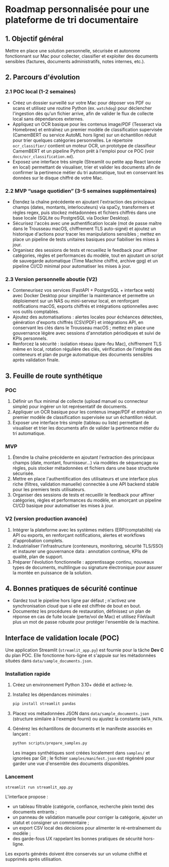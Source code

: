 # Roadmap personnalisée pour une plateforme de tri documentaire

## 1. Objectif général
Mettre en place une solution personnelle, sécurisée et autonome fonctionnant sur Mac pour collecter, classifier et exploiter des documents sensibles (factures, documents administratifs, notes internes, etc.).

## 2. Parcours d'évolution

### 2.1 POC local (1-2 semaines)
- Créez un dossier surveillé sur votre Mac pour déposer vos PDF ou scans et utilisez une routine Python (ex. `watchdog`) pour déclencher l'ingestion dès qu'un fichier arrive, afin de valider le flux de collecte local sans dépendances externes.
- Appliquez un OCR basique pour les contenus image/PDF (Tesseract via Homebrew) et entraînez un premier modèle de classification supervisée (CamemBERT ou service AutoML hors ligne) sur un échantillon réduit pour trier quelques catégories personnelles. Le répertoire `ocr_classifier/` contient un moteur OCR, un prototype de classifieur CamemBERT et un pipeline Python prêt à l'emploi pour ce POC (voir `docs/ocr_classification.md`).
- Exposez une interface très simple (Streamlit ou petite app React lancée en local) permettant de visualiser, trier et valider les documents afin de confirmer la pertinence métier du tri automatique, tout en conservant les données sur le disque chiffré de votre Mac.

### 2.2 MVP “usage quotidien” (3-5 semaines supplémentaires)
- Étendez la chaîne précédente en ajoutant l'extraction des principaux champs (dates, montants, interlocuteurs) via spaCy, transformers et règles regex, puis stockez métadonnées et fichiers chiffrés dans une base locale (SQLite ou PostgreSQL via Docker Desktop).
- Sécurisez l'accès avec une authentification locale (mot de passe maître dans le Trousseau macOS, chiffrement TLS auto-signé) et ajoutez un historique d'actions pour tracer les manipulations sensibles ; mettez en place un pipeline de tests unitaires basiques pour fiabiliser les mises à jour.
- Organisez des sessions de tests et recueillez le feedback pour affiner catégories, règles et performances du modèle, tout en ajoutant un script de sauvegarde automatique (Time Machine chiffré, archive gpg) et un pipeline CI/CD minimal pour automatiser les mises à jour.

### 2.3 Version personnelle aboutie (V2)
- Conteneurisez vos services (FastAPI + PostgreSQL + interface web) avec Docker Desktop pour simplifier la maintenance et permettre un déploiement sur un NAS ou mini-serveur local, en renforçant notifications macOS, exports chiffrés et intégrations optionnelles avec vos outils comptables.
- Ajoutez des automatisations : alertes locales pour échéances détectées, génération d'exports chiffrés (CSV/PDF) et intégrations API, en conservant les clés dans le Trousseau macOS ; mettez en place une gouvernance légère avec sessions d'annotation périodiques et suivi de KPIs personnels.
- Renforcez la sécurité : isolation réseau (pare-feu Mac), chiffrement TLS même en local, rotation régulière des clés, vérification de l'intégrité des conteneurs et plan de purge automatique des documents sensibles après validation finale.

## 3. Feuille de route synthétique

### POC
1. Définir un flux minimal de collecte (upload manuel ou connecteur simple) pour ingérer un lot représentatif de documents.
2. Appliquer un OCR basique pour les contenus image/PDF et entraîner un premier modèle de classification supervisée sur un échantillon réduit.
3. Exposer une interface très simple (tableau ou liste) permettant de visualiser et trier les documents afin de valider la pertinence métier du tri automatique.

### MVP
1. Étendre la chaîne précédente en ajoutant l'extraction des principaux champs (date, montant, fournisseur…) via modèles de séquençage ou règles, puis stocker métadonnées et fichiers dans une base structurée sécurisée.
2. Mettre en place l'authentification des utilisateurs et une interface plus riche (filtres, validation manuelle) connectée à une API backend stable pour les premiers tests utilisateurs.
3. Organiser des sessions de tests et recueillir le feedback pour affiner catégories, règles et performances du modèle, en amorçant un pipeline CI/CD basique pour automatiser les mises à jour.

### V2 (version production avancée)
1. Intégrer la plateforme avec les systèmes métiers (ERP/comptabilité) via API ou exports, en renforçant notifications, alertes et workflows d'approbation complets.
2. Industrialiser l'infrastructure (conteneurs, monitoring, sécurité TLS/SSO) et instaurer une gouvernance data : annotation continue, KPIs de qualité, plan de support.
3. Préparer l'évolution fonctionnelle : apprentissage continu, nouveaux types de documents, multilingue ou signature électronique pour assurer la montée en puissance de la solution.

## 4. Bonnes pratiques de sécurité continue
- Gardez tout le pipeline hors ligne par défaut ; n'activez une synchronisation cloud que si elle est chiffrée de bout en bout.
- Documentez les procédures de restauration, définissez un plan de réponse en cas de fuite locale (perte/vol de Mac) et utilisez FileVault plus un mot de passe robuste pour protéger l'ensemble de la machine.

## Interface de validation locale (POC)

Une application Streamlit (`streamlit_app.py`) est fournie pour la tâche **Dev C** du plan POC. Elle fonctionne hors-ligne et s'appuie sur les métadonnées situées dans `data/sample_documents.json`.

### Installation rapide

1. Créez un environnement Python 3.10+ dédié et activez-le.
2. Installez les dépendances minimales :

   ```bash
   pip install streamlit pandas
   ```

3. Placez vos métadonnées JSON dans `data/sample_documents.json` (structure similaire à l'exemple fourni) ou ajustez la constante `DATA_PATH`.
4. Générez les échantillons de documents et le manifeste associés en lançant :

   ```bash
   python scripts/prepare_samples.py
   ```

   Les images synthétiques sont créées localement dans `samples/` et ignorées par Git ; le fichier `samples/manifest.json` est régénéré pour garder une vue d'ensemble des documents disponibles.

### Lancement

```bash
streamlit run streamlit_app.py
```

L'interface propose :

- un tableau filtrable (catégorie, confiance, recherche plein texte) des documents entrants ;
- un panneau de validation manuelle pour corriger la catégorie, ajouter un statut et consigner un commentaire ;
- un export CSV local des décisions pour alimenter le ré-entraînement du modèle ;
- des garde-fous UX rappelant les bonnes pratiques de sécurité hors-ligne.

Les exports générés doivent être conservés sur un volume chiffré et supprimés après utilisation.

